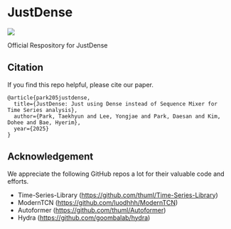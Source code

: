 # JustDense
[![](https://img.shields.io/badge/arXiv:2508.09153-B31B1B?logo=arxiv)](https://arxiv.org/pdf/2508.09153)

Official Respository for JustDense

## Citation

If you find this repo helpful, please cite our paper.

```
@article{park205justdense,
  title={JustDense: Just using Dense instead of Sequence Mixer for Time Series analysis},
  author={Park, Taekhyun and Lee, Yongjae and Park, Daesan and Kim, Dohee and Bae, Hyerim},
  year={2025}
}
```

## Acknowledgement

We appreciate the following GitHub repos a lot for their valuable code and efforts.

- Time-Series-Library (https://github.com/thuml/Time-Series-Library)
- ModernTCN (https://github.com/luodhhh/ModernTCN)
- Autoformer (https://github.com/thuml/Autoformer)
- Hydra (https://github.com/goombalab/hydra)
